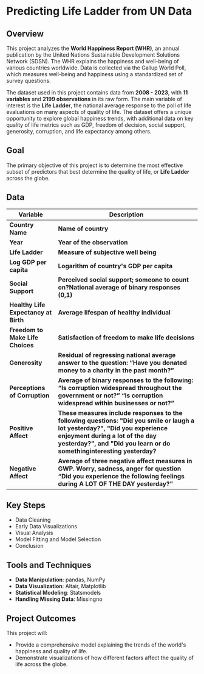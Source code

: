 # Predicting Life Ladder from UN Data

## Overview
This project analyzes the **World Happiness Report (WHR)**, an annual publication by the United Nations Sustainable Development Solutions Network (SDSN). The WHR explains the happiness and well-being of various countries worldwide. Data is collected via the Gallup World Poll, which measures well-being and happiness using a standardized set of survey questions.

The dataset used in this project contains data from **2008 - 2023**, with **11 variables** and **2199 observations** in its raw form. The main variable of interest is the **Life Ladder**, the national average response to the poll of life evaluations on many aspects of quality of life. The dataset offers a unique opportunity to explore global happiness trends, with additional data on key quality of life metrics such as GDP, freedom of decision, social support, generosity, corruption, and life expectancy among others.


## Goal
The primary objective of this project is to determine the most effective subset of predictors that best determine the quality of life, or **Life Ladder** across the globe.

## Data 

| Variable        | Description |
|-----------------|-------------|
|**Country Name** | **Name of country**  |
|**Year** | **Year of the observation**  |
|**Life Ladder** | **Measure of subjective well being**  |
|**Log GDP per capita** | **Logarithm of country's GDP per capita**  |
|**Social Support** | **Perceived social support; someone to count on?National average of binary responses (0,1)**  |
|**Healthy Life Expectancy at Birth** | **Average lifespan of healthy individual**  |
|**Freedom to Make Life Choices** | **Satisfaction of freedom to make life decisions**  |
|**Generosity** | **Residual of regressing national average answer to the question: “Have you donated money to a charity in the past month?”**  |
|**Perceptions of Corruption** | **Average of binary responses to the following: “Is corruption widespread throughout the government or not?” “Is corruption widespread within businesses or not?”**  |
|**Positive Affect** | **These measures include responses to the following questions: "Did you smile or laugh a lot yesterday?", "Did you experience enjoyment during a lot of the day yesterday?", and "Did you learn or do somethinginteresting yesterday?**  |
|**Negative Affect** | **Average of three negative affect measures in GWP. Worry, sadness, anger for question “Did you experience the following  feelings during A LOT OF THE DAY yesterday?"**  |

## Key Steps
-  Data Cleaning
-  Early Data Visualizations
-  Visual Analysis
-  Model Fitting and Model Selection
-  Conclusion

## Tools and Techniques 
- **Data Manipulation**:  pandas, NumPy
- **Data Visualization**: Altair, Matplotlib
- **Statistical Modeling**: Statsmodels
- **Handling Missing Data**: Missingno

## Project Outcomes
This project will:
- Provide a comprehensive model explaining the trends of the world's happiness and quality of life.
- Demonstrate visualizations of how different factors affect the quality of life across the globe.






